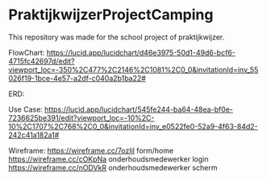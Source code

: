 # PraktijkwijzerProjectCamping
This repository was made for the school project of praktijkwijzer.


FlowChart:
https://lucid.app/lucidchart/d46e3975-50d1-49d6-bcf6-4715fc42697d/edit?viewport_loc=-350%2C477%2C2146%2C1081%2C0_0&invitationId=inv_55026f19-1bce-4e57-a2df-c040a2b1ba22#

ERD:

Use Case:
https://lucid.app/lucidchart/545fe244-ba64-48ea-bf0e-7236625be391/edit?viewport_loc=-10%2C-10%2C1707%2C768%2C0_0&invitationId=inv_e0522fe0-52a9-4f63-84d2-242c41a182a1#

Wireframe:
https://wireframe.cc/7ozIjl form/home
https://wireframe.cc/cOKpNa onderhoudsmedewerker login
https://wireframe.cc/nODVkR onderhoudsmedewerker scherm
